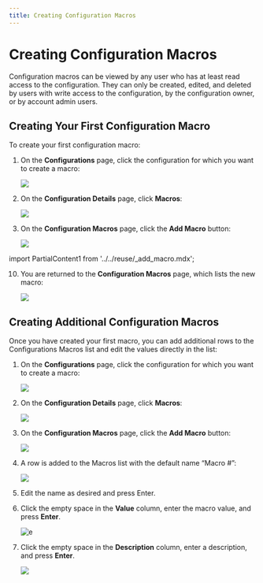 ```yaml
---
title: Creating Configuration Macros
---
```


# Creating Configuration Macros

Configuration macros can be viewed by any user who has at least read access to the configuration. They can only be created, edited, and deleted by users with write access to the configuration, by the configuration owner, or by account admin users.

## Creating Your First Configuration Macro

To create your first configuration macro:

1. On the **Configurations** page, click the configuration for which you want to create a macro:
   
   ![](/img/Configuration-Select.png)
2. On the **Configuration Details** page, click **Macros**:

   ![](/img/Configuration-Macros1.png)
3. On the **Configuration Macros** page, click the **Add Macro** button:

   ![](/img/Configuration-Macro-Add.png)

import PartialContent1 from '../../reuse/_add_macro.mdx';

<PartialContent1 name="add_macro" />

10.  You are returned to the **Configuration Macros** page, which lists the new macro:

     ![](/img/Configuration-Macro-Added.png)

## Creating Additional Configuration Macros

Once you have created your first macro, you can add additional rows to the Configurations Macros list and edit the values directly in the list:

1. On the **Configurations** page, click the configuration for which you want to create a macro:
   
   ![](/img/Configuration-Select.png)
2. On the **Configuration Details** page, click **Macros**:

   ![](/img/Configuration-Macros2.png)
3. On the **Configuration Macros** page, click the **Add Macro** button:

   ![](/img/Configuration-Macro-Add2.png)

3. A row is added to the Macros list with the default name “Macro #”:

    ![](/img/Add-Another-Macro.png)

4. Edit the name as desired and press Enter.
5. Click the empty space in the **Value** column, enter the macro value, and press **Enter**.

    ![e](/img/Add-Macro-Value.png)

6. Click the empty space in the **Description** column, enter a description, and press **Enter**.

    ![](/img/Add-Macro-Description.png)
